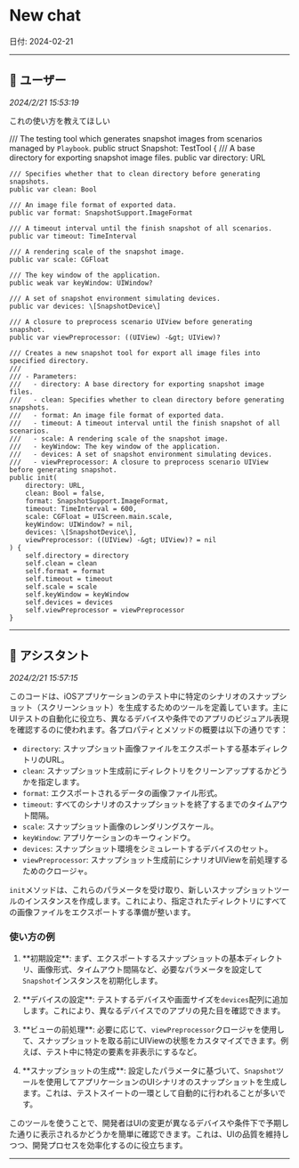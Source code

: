 # New chat

日付: 2024-02-21

---

## 👤 ユーザー
*2024/2/21 15:53:19*

これの使い方を教えてほしい

/// The testing tool which generates snapshot images from scenarios managed by `Playbook`.
public struct Snapshot: TestTool {
    /// A base directory for exporting snapshot image files.
    public var directory: URL

    /// Specifies whether that to clean directory before generating snapshots.
    public var clean: Bool

    /// An image file format of exported data.
    public var format: SnapshotSupport.ImageFormat

    /// A timeout interval until the finish snapshot of all scenarios.
    public var timeout: TimeInterval

    /// A rendering scale of the snapshot image.
    public var scale: CGFloat

    /// The key window of the application.
    public weak var keyWindow: UIWindow?

    /// A set of snapshot environment simulating devices.
    public var devices: \[SnapshotDevice\]

    /// A closure to preprocess scenario UIView before generating snapshot.
    public var viewPreprocessor: ((UIView) -&gt; UIView)?

    /// Creates a new snapshot tool for export all image files into specified directory.
    ///
    /// - Parameters:
    ///   - directory: A base directory for exporting snapshot image files.
    ///   - clean: Specifies whether to clean directory before generating snapshots.
    ///   - format: An image file format of exported data.
    ///   - timeout: A timeout interval until the finish snapshot of all scenarios.
    ///   - scale: A rendering scale of the snapshot image.
    ///   - keyWindow: The key window of the application.
    ///   - devices: A set of snapshot environment simulating devices.
    ///   - viewPreprocessor: A closure to preprocess scenario UIView before generating snapshot.
    public init(
        directory: URL,
        clean: Bool = false,
        format: SnapshotSupport.ImageFormat,
        timeout: TimeInterval = 600,
        scale: CGFloat = UIScreen.main.scale,
        keyWindow: UIWindow? = nil,
        devices: \[SnapshotDevice\],
        viewPreprocessor: ((UIView) -&gt; UIView)? = nil
    ) {
        self.directory = directory
        self.clean = clean
        self.format = format
        self.timeout = timeout
        self.scale = scale
        self.keyWindow = keyWindow
        self.devices = devices
        self.viewPreprocessor = viewPreprocessor
    }

---

## 🤖 アシスタント
*2024/2/21 15:57:15*

このコードは、iOSアプリケーションのテスト中に特定のシナリオのスナップショット（スクリーンショット）を生成するためのツールを定義しています。主にUIテストの自動化に役立ち、異なるデバイスや条件でのアプリのビジュアル表現を確認するのに使われます。各プロパティとメソッドの概要は以下の通りです：

- `directory`: スナップショット画像ファイルをエクスポートする基本ディレクトリのURL。
- `clean`: スナップショット生成前にディレクトリをクリーンアップするかどうかを指定します。
- `format`: エクスポートされるデータの画像ファイル形式。
- `timeout`: すべてのシナリオのスナップショットを終了するまでのタイムアウト間隔。
- `scale`: スナップショット画像のレンダリングスケール。
- `keyWindow`: アプリケーションのキーウィンドウ。
- `devices`: スナップショット環境をシミュレートするデバイスのセット。
- `viewPreprocessor`: スナップショット生成前にシナリオUIViewを前処理するためのクロージャ。

`init`メソッドは、これらのパラメータを受け取り、新しいスナップショットツールのインスタンスを作成します。これにより、指定されたディレクトリにすべての画像ファイルをエクスポートする準備が整います。

### 使い方の例

1. \*\*初期設定\*\*: まず、エクスポートするスナップショットの基本ディレクトリ、画像形式、タイムアウト間隔など、必要なパラメータを設定して`Snapshot`インスタンスを初期化します。

2. \*\*デバイスの設定\*\*: テストするデバイスや画面サイズを`devices`配列に追加します。これにより、異なるデバイスでのアプリの見た目を確認できます。

3. \*\*ビューの前処理\*\*: 必要に応じて、`viewPreprocessor`クロージャを使用して、スナップショットを取る前にUIViewの状態をカスタマイズできます。例えば、テスト中に特定の要素を非表示にするなど。

4. \*\*スナップショットの生成\*\*: 設定したパラメータに基づいて、`Snapshot`ツールを使用してアプリケーションのUIシナリオのスナップショットを生成します。これは、テストスイートの一環として自動的に行われることが多いです。

このツールを使うことで、開発者はUIの変更が異なるデバイスや条件下で予期した通りに表示されるかどうかを簡単に確認できます。これは、UIの品質を維持しつつ、開発プロセスを効率化するのに役立ちます。

---
